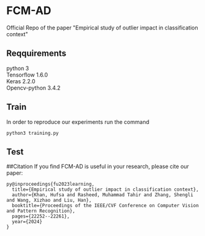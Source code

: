 # FCM-AD
Official Repo of the paper "Empirical study of outlier impact in classification context"

## Reqquirements
 python 3  
 Tensorflow 1.6.0  
 Keras 2.2.0  
 Opencv-python 3.4.2  


## Train
In order to reproduce our experiments run the command
```
python3 training.py
```

## Test


##Citation
If you find FCM-AD is useful in your research, please cite our paper:
```
py@inproceedings{fu2023learning,
  title={Empirical study of outlier impact in classification context},
  author={Khan, Hufsa and Rasheed, Muhammad Tahir and Zhang, Shengli and Wang, Xizhao and Liu, Han},
  booktitle={Proceedings of the IEEE/CVF Conference on Computer Vision and Pattern Recognition},
  pages={22252--22261},
  year={2024}
}
```


